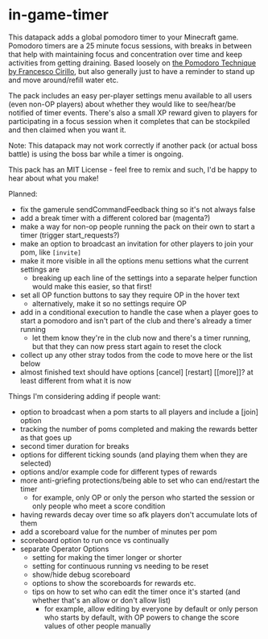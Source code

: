 # in-game-timer
This datapack adds a global pomodoro timer to your Minecraft game. Pomodoro timers are a 25 minute focus sessions, with breaks in between that help with maintaining focus and concentration over time and keep activities from getting draining. Based loosely on [the Pomodoro Technique by Francesco Cirillo](https://francescocirillo.com/pages/pomodoro-technique), but also generally just to have a reminder to stand up and move around/refill water etc.

The pack includes an easy per-player settings menu available to all users (even non-OP players) about whether they would like to see/hear/be notified of timer events. There's also a small XP reward given to players for participating in a focus session when it completes that can be stockpiled and then claimed when you want it.

Note: This datapack may not work correctly if another pack (or actual boss battle) is using the boss bar while a timer is ongoing.

This pack has an MIT License - feel free to remix and such, I'd be happy to hear about what you make!

Planned:
- fix the gamerule sendCommandFeedback thing so it's not always false
- add a break timer with a different colored bar (magenta?)
- make a way for non-op people running the pack on their own to start a timer (trigger start_requests?)
- make an option to broadcast an invitation for other players to join your pom, like `[invite]`
- make it more visible in all the options menu settions what the current settings are
  - breaking up each line of the settings into a separate helper function would make this easier, so that first!
- set all OP function buttons to say they require OP in the hover text
  - alternatively, make it so no settings require OP
- add in a conditional execution to handle the case when a player goes to start a pomodoro and isn't part of the club and there's already a timer running
  - let them know they're in the club now and there's a timer running, but that they can now press start again to reset the clock
- collect up any other stray todos from the code to move here or the list below
- almost finished text should have options [cancel] [restart] [[more]]? at least different from what it is now

Things I'm considering adding if people want:
- option to broadcast when a pom starts to all players and include a [join] option
- tracking the number of poms completed and making the rewards better as that goes up
- second timer duration for breaks
- options for different ticking sounds (and playing them when they are selected)
- options and/or example code for different types of rewards
- more anti-griefing protections/being able to set who can end/restart the timer
  - for example, only OP or only the person who started the session or only people who meet a score condition
- having rewards decay over time so afk players don't accumulate lots of them
- add a scoreboard value for the number of minutes per pom
- scoreboard option to run once vs continually
- separate Operator Options
  - setting for making the timer longer or shorter
  - setting for continuous running vs needing to be reset
  - show/hide debug scoreboard
  - options to show the scoreboards for rewards etc.
  - tips on how to set who can edit the timer once it's started (and whether that's an allow or don't allow list)
    - for example, allow editing by everyone by default or only person who starts by default, with OP powers to change the score values of other people manually

